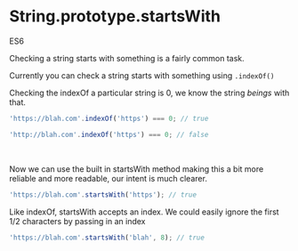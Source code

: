 # String.prototype.startsWith

<div class="spec es6">ES6</div>


Checking a string starts with something is a fairly common task.

Currently you can check a string starts with something using `.indexOf()`

Checking the indexOf a particular string is 0, we know the string *beings* with that.

```javascript
'https://blah.com'.indexOf('https') === 0; // true

'http://blah.com'.indexOf('https') === 0; // false
```

<br/>

Now we can use the built in startsWith method making this a bit more reliable and more readable, our intent is much clearer.

```javascript
'https://blah.com'.startsWith('https'); // true
```

Like indexOf, startsWith accepts an index. We could easily ignore the first 1/2 characters by passing in an index

```javascript
'https://blah.com'.startsWith('blah', 8); // true
```

